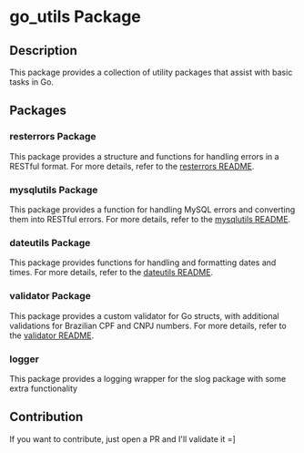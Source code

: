 # go_utils Package

## Description

This package provides a collection of utility packages that assist with basic tasks in Go.

## Packages

### resterrors Package

This package provides a structure and functions for handling errors in a RESTful format. For more details, refer to the [resterrors README](./resterrors/README.md).

### mysqlutils Package

This package provides a function for handling MySQL errors and converting them into RESTful errors. For more details, refer to the [mysqlutils README](./mysqlutils/README.md).

### dateutils Package

This package provides functions for handling and formatting dates and times. For more details, refer to the [dateutils README](./dateutils/README.md).

### validator Package
This package provides a custom validator for Go structs, with additional validations for Brazilian CPF and CNPJ numbers. For more details, refer to the [validator README](./validator/README.md).

### logger 
This package provides a logging wrapper for the slog package with some extra functionality


## Contribution

If you want to contribute, just open a PR and I'll validate it =]
